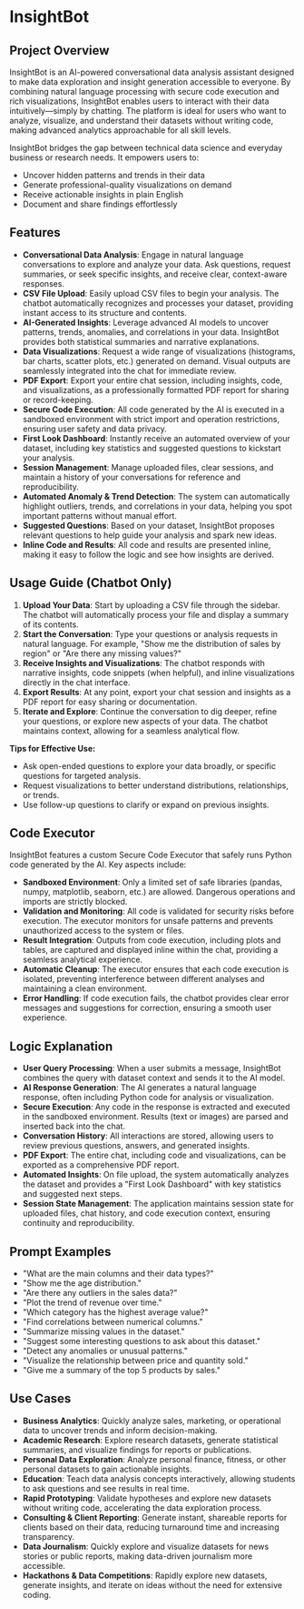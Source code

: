 # InsightBot

## Project Overview

InsightBot is an AI-powered conversational data analysis assistant designed to make data exploration and insight generation accessible to everyone. By combining natural language processing with secure code execution and rich visualizations, InsightBot enables users to interact with their data intuitively—simply by chatting. The platform is ideal for users who want to analyze, visualize, and understand their datasets without writing code, making advanced analytics approachable for all skill levels.

InsightBot bridges the gap between technical data science and everyday business or research needs. It empowers users to:
- Uncover hidden patterns and trends in their data
- Generate professional-quality visualizations on demand
- Receive actionable insights in plain English
- Document and share findings effortlessly

## Features

- **Conversational Data Analysis**: Engage in natural language conversations to explore and analyze your data. Ask questions, request summaries, or seek specific insights, and receive clear, context-aware responses.
- **CSV File Upload**: Easily upload CSV files to begin your analysis. The chatbot automatically recognizes and processes your dataset, providing instant access to its structure and contents.
- **AI-Generated Insights**: Leverage advanced AI models to uncover patterns, trends, anomalies, and correlations in your data. InsightBot provides both statistical summaries and narrative explanations.
- **Data Visualizations**: Request a wide range of visualizations (histograms, bar charts, scatter plots, etc.) generated on demand. Visual outputs are seamlessly integrated into the chat for immediate review.
- **PDF Export**: Export your entire chat session, including insights, code, and visualizations, as a professionally formatted PDF report for sharing or record-keeping.
- **Secure Code Execution**: All code generated by the AI is executed in a sandboxed environment with strict import and operation restrictions, ensuring user safety and data privacy.
- **First Look Dashboard**: Instantly receive an automated overview of your dataset, including key statistics and suggested questions to kickstart your analysis.
- **Session Management**: Manage uploaded files, clear sessions, and maintain a history of your conversations for reference and reproducibility.
- **Automated Anomaly & Trend Detection**: The system can automatically highlight outliers, trends, and correlations in your data, helping you spot important patterns without manual effort.
- **Suggested Questions**: Based on your dataset, InsightBot proposes relevant questions to help guide your analysis and spark new ideas.
- **Inline Code and Results**: All code and results are presented inline, making it easy to follow the logic and see how insights are derived.

## Usage Guide (Chatbot Only)

1. **Upload Your Data**: Start by uploading a CSV file through the sidebar. The chatbot will automatically process your file and display a summary of its contents.
2. **Start the Conversation**: Type your questions or analysis requests in natural language. For example, "Show me the distribution of sales by region" or "Are there any missing values?"
3. **Receive Insights and Visualizations**: The chatbot responds with narrative insights, code snippets (when helpful), and inline visualizations directly in the chat interface.
4. **Export Results**: At any point, export your chat session and insights as a PDF report for easy sharing or documentation.
5. **Iterate and Explore**: Continue the conversation to dig deeper, refine your questions, or explore new aspects of your data. The chatbot maintains context, allowing for a seamless analytical flow.

**Tips for Effective Use:**
- Ask open-ended questions to explore your data broadly, or specific questions for targeted analysis.
- Request visualizations to better understand distributions, relationships, or trends.
- Use follow-up questions to clarify or expand on previous insights.

## Code Executor

InsightBot features a custom Secure Code Executor that safely runs Python code generated by the AI. Key aspects include:

- **Sandboxed Environment**: Only a limited set of safe libraries (pandas, numpy, matplotlib, seaborn, etc.) are allowed. Dangerous operations and imports are strictly blocked.
- **Validation and Monitoring**: All code is validated for security risks before execution. The executor monitors for unsafe patterns and prevents unauthorized access to the system or files.
- **Result Integration**: Outputs from code execution, including plots and tables, are captured and displayed inline within the chat, providing a seamless analytical experience.
- **Automatic Cleanup**: The executor ensures that each code execution is isolated, preventing interference between different analyses and maintaining a clean environment.
- **Error Handling**: If code execution fails, the chatbot provides clear error messages and suggestions for correction, ensuring a smooth user experience.

## Logic Explanation

- **User Query Processing**: When a user submits a message, InsightBot combines the query with dataset context and sends it to the AI model.
- **AI Response Generation**: The AI generates a natural language response, often including Python code for analysis or visualization.
- **Secure Execution**: Any code in the response is extracted and executed in the sandboxed environment. Results (text or images) are parsed and inserted back into the chat.
- **Conversation History**: All interactions are stored, allowing users to review previous questions, answers, and generated insights.
- **PDF Export**: The entire chat, including code and visualizations, can be exported as a comprehensive PDF report.
- **Automated Insights**: On file upload, the system automatically analyzes the dataset and provides a "First Look Dashboard" with key statistics and suggested next steps.
- **Session State Management**: The application maintains session state for uploaded files, chat history, and code execution context, ensuring continuity and reproducibility.

## Prompt Examples

- "What are the main columns and their data types?"
- "Show me the age distribution."
- "Are there any outliers in the sales data?"
- "Plot the trend of revenue over time."
- "Which category has the highest average value?"
- "Find correlations between numerical columns."
- "Summarize missing values in the dataset."
- "Suggest some interesting questions to ask about this dataset."
- "Detect any anomalies or unusual patterns."
- "Visualize the relationship between price and quantity sold."
- "Give me a summary of the top 5 products by sales."

## Use Cases

- **Business Analytics**: Quickly analyze sales, marketing, or operational data to uncover trends and inform decision-making.
- **Academic Research**: Explore research datasets, generate statistical summaries, and visualize findings for reports or publications.
- **Personal Data Exploration**: Analyze personal finance, fitness, or other personal datasets to gain actionable insights.
- **Education**: Teach data analysis concepts interactively, allowing students to ask questions and see results in real time.
- **Rapid Prototyping**: Validate hypotheses and explore new datasets without writing code, accelerating the data exploration process.
- **Consulting & Client Reporting**: Generate instant, shareable reports for clients based on their data, reducing turnaround time and increasing transparency.
- **Data Journalism**: Quickly explore and visualize datasets for news stories or public reports, making data-driven journalism more accessible.
- **Hackathons & Data Competitions**: Rapidly explore new datasets, generate insights, and iterate on ideas without the need for extensive coding.
